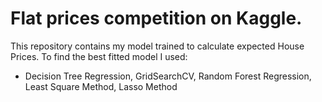 # Flat prices competition on Kaggle. 

This repository contains my model trained to calculate expected House Prices. To find the best fitted model I used: 
- Decision Tree Regression, GridSearchCV, Random Forest Regression, Least Square Method, Lasso Method

